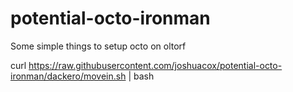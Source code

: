 potential-octo-ironman
======================

Some simple things to setup octo on oltorf

curl https://raw.githubusercontent.com/joshuacox/potential-octo-ironman/dackero/movein.sh | bash
